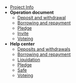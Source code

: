 * [Project Info](/README)
* **Operation document**
  * [Deposit and withdrawal](action-deposit-and-withdrawal.md)
  * [Borrowing and repayment](action-borrowing-and-repayment.md)
  * [Pledge](action-pledge.md)
  * [Invite](action-invite.md)
  * [Voteing](action-voteing.md)
* **Help center**
  * [Deposits and withdrawals](helpe-deposit-and-withdrawal.md)
  * [Borrowing and repayment](helpe-borrowing-and-repayment.md)
  * [Liquidation](helpe-liquidation.md)
  * [Pledge](helpe-pledge.md)
  * [Safe](helpe-safe.md)
  * [Voteing](helpe-voteing.md)

